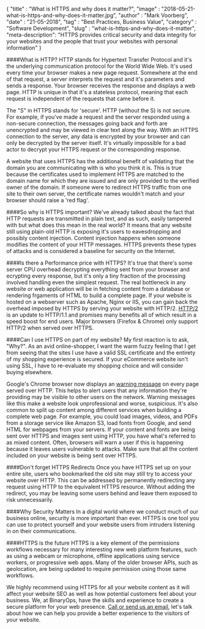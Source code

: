 {
"title" : "What is HTTPS and why does it matter?",
"image" : "2018-05-21-what-is-https-and-why-does-it-matter.jpg",
"author" : "Mark Voorberg",
"date" : "21-05-2018",
"tag" : "Best Practices, Business Value",
"category" : "Software Development",
"slug" : "what-is-https-and-why-does-it-matter",
"meta-description": "HTTPS provides critical security and data integrity for your websites and the people that trust your websites with personal information"
}

####What is HTTP?
HTTP stands for Hypertext Transfer Protocol and it's the underlying communication protocol for the World Wide Web. It's used every time your browser makes a new page request. Somewhere at the end of that request, a server interprets the request and it's parameters and sends a response. Your browser receives the response and displays a web page. HTTP is unique in that it's a stateless protocol, meaning that each request is independent of the requests that came before it. 

The "S" in HTTPS stands for 'secure'. HTTP (without the S) is not secure. For example, if you’ve made a request and the server responded using a non-secure connection, the messages going back and forth are unencrypted and may be viewed in clear text along the way. With an HTTPS connection to the server, any data is encrypted by your browser and can only be decrypted by the server itself. It's virtually impossible for a bad actor to decrypt your HTTPS request or the corresponding response.

A website that uses HTTPS has the additional benefit of validating that the domain you are communicating with is who you think it is. This is true because the certificates used to implement HTTPS are matched to the domain name for which they are issued and are only provided to the verified owner of the domain. If someone were to redirect HTTPS traffic from one site to their own server, the certificate names wouldn't match and your browser should raise a 'red flag'.

####So why is HTTPS important?
We've already talked about the fact that HTTP requests are transmitted in plain text, and as such, easily tampered with but what does this mean in the real world?  It means that any website still using plain-old HTTP is exposing it's users to eavesdropping and possibly content injection. Content injection happens when someone modifies the content of your HTTP messages. HTTPS prevents these types of attacks and is considered a baseline for security on the Internet.

####Is there a Performance price with HTTPS?
It's true that there's some server CPU overhead decrypting everything sent from your browser and ecrypting every response, but it's only a tiny fraction of the processing involved handling even the simplest request. The real bottleneck in any website or web application will be in fetching content from a database or rendering frgaments of HTML to build a complete page. If your website is hosted on a webserver such as Apache, Nginx or IIS, you can gain back the overhead imposed by HTTPS by serving your website with HTTP/2. [HTTP/2](https://en.wikipedia.org/wiki/HTTP/2) is an update to HTTP/1.1 and promises many benefits all of which result in a speed boost for end users. Major browsers (Firefox & Chrome) only support HTTP/2 when served over HTTPS.

####Can I use HTTPS on part of my website?
My first reaction is to ask, "Why?". As an avid online-shopper, I want the warm fuzzy feeling that I get from seeing that the sites I use have a valid SSL certificate and the entirety of my shopping experience is secured. If your eCommerce website isn't using SSL, I have to re-evaluate my shopping choice and will consider buying elsewhere. 

Google's Chrome browser now displays an [warning message](https://security.googleblog.com/2018/02/a-secure-web-is-here-to-stay.html) on every page served over HTTP. This helps to alert users that any information they're providing may be visible to other users on the network. Warning messages like this make a website look unprofessional and worse, suspicious. 
It's also common to split up content among different services when building a complete web page. For example, you could load images, videos, and PDFs from a storage service like Amazon S3, load fonts from Google, and send HTML for webpages from your servers. If your content and fonts are being sent over HTTPS and images sent using HTTP, you have what's referred to as mixed content. Often, browsers will warn a user if this is happening because it leaves users vulnerable to attacks. Make sure that all the content included on your website is being sent over HTTPS.

####Don't forget HTTPS Redirects
Once you have HTTPS set up on your entire site, users who bookmarked the old site may still try to access your website over HTTP. This can be addressed by permanently redirecting any request using HTTP to the equivalent HTTPS resource. Without adding the redirect, you may be leaving some users behind and leave them exposed to risk unnecessarily.

####Why Security Matters
In a digital world where we conduct much of our business online, security is more important than ever. HTTPS is one tool you can use to protect yourself and your website users from intruders listening in on their communications.

####HTTPS is the future
HTTPS is a key element of the permissions workflows necessary for many interesting new web platform features, such as using a webcam or microphone, offline applications using service workers, or progressive web apps. Many of the older browser APIs, such as geolocation, are being updated to require permission using those same workflows.

We highly recommend using HTTPS for all your website content as it will affect your website SEO as well as how potential customers feel about your business. We, at BinaryOps, have the skills and experience to create a secure platform for your web presence. [Call or send us an email](https://binaryops.ca/contact), let's talk about how we can help you provide a better experience to the visitors of your website.